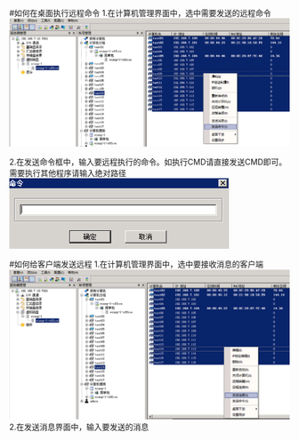 #如何在桌面执行远程命令
1.在计算机管理界面中，选中需要发送的远程命令
![](/assets/105-1.png)

2.在发送命令框中，输入要远程执行的命令。如执行CMD请直接发送CMD即可。需要执行其他程序请输入绝对路径
![](/assets/105-2.png)


#如何给客户端发送远程
1.在计算机管理界面中，选中要接收消息的客户端
![](/assets/105-3.png)
2.在发送消息界面中，输入要发送的消息